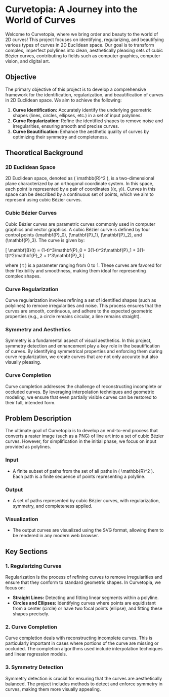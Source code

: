 # Curvetopia: A Journey into the World of Curves

Welcome to Curvetopia, where we bring order and beauty to the world of 2D curves! This project focuses on identifying, regularizing, and beautifying various types of curves in 2D Euclidean space. Our goal is to transform complex, imperfect polylines into clean, aesthetically pleasing sets of cubic Bézier curves, contributing to fields such as computer graphics, computer vision, and digital art.

## Objective

The primary objective of this project is to develop a comprehensive framework for the identification, regularization, and beautification of curves in 2D Euclidean space. We aim to achieve the following:

1. **Curve Identification:** Accurately identify the underlying geometric shapes (lines, circles, ellipses, etc.) in a set of input polylines.
2. **Curve Regularization:** Refine the identified shapes to remove noise and irregularities, ensuring smooth and precise curves.
3. **Curve Beautification:** Enhance the aesthetic quality of curves by optimizing their symmetry and completeness.

## Theoretical Background

### 2D Euclidean Space

2D Euclidean space, denoted as \( \mathbb{R}^2 \), is a two-dimensional plane characterized by an orthogonal coordinate system. In this space, each point is represented by a pair of coordinates \((x, y)\). Curves in this space can be described by a continuous set of points, which we aim to represent using cubic Bézier curves.

### Cubic Bézier Curves

Cubic Bézier curves are parametric curves commonly used in computer graphics and vector graphics. A cubic Bézier curve is defined by four control points \(\mathbf{P}_0\), \(\mathbf{P}_1\), \(\mathbf{P}_2\), and \(\mathbf{P}_3\). The curve is given by:

\[
\mathbf{B}(t) = (1-t)^3\mathbf{P}_0 + 3(1-t)^2t\mathbf{P}_1 + 3(1-t)t^2\mathbf{P}_2 + t^3\mathbf{P}_3
\]

where \( t \) is a parameter ranging from 0 to 1. These curves are favored for their flexibility and smoothness, making them ideal for representing complex shapes.

### Curve Regularization

Curve regularization involves refining a set of identified shapes (such as polylines) to remove irregularities and noise. This process ensures that the curves are smooth, continuous, and adhere to the expected geometric properties (e.g., a circle remains circular, a line remains straight).

### Symmetry and Aesthetics

Symmetry is a fundamental aspect of visual aesthetics. In this project, symmetry detection and enhancement play a key role in the beautification of curves. By identifying symmetrical properties and enforcing them during curve regularization, we create curves that are not only accurate but also visually pleasing.

### Curve Completion

Curve completion addresses the challenge of reconstructing incomplete or occluded curves. By leveraging interpolation techniques and geometric modeling, we ensure that even partially visible curves can be restored to their full, intended form.

## Problem Description

The ultimate goal of Curvetopia is to develop an end-to-end process that converts a raster image (such as a PNG) of line art into a set of cubic Bézier curves. However, for simplification in the initial phase, we focus on input provided as polylines.

### Input

- A finite subset of paths from the set of all paths in \( \mathbb{R}^2 \). Each path is a finite sequence of points representing a polyline.

### Output

- A set of paths represented by cubic Bézier curves, with regularization, symmetry, and completeness applied.

### Visualization

- The output curves are visualized using the SVG format, allowing them to be rendered in any modern web browser.

## Key Sections

### 1. Regularizing Curves

Regularization is the process of refining curves to remove irregularities and ensure that they conform to standard geometric shapes. In Curvetopia, we focus on:

- **Straight Lines:** Detecting and fitting linear segments within a polyline.
- **Circles and Ellipses:** Identifying curves where points are equidistant from a center (circle) or have two focal points (ellipse), and fitting these shapes precisely.

### 2. Curve Completion

Curve completion deals with reconstructing incomplete curves. This is particularly important in cases where portions of the curve are missing or occluded. The completion algorithms used include interpolation techniques and linear regression models.

### 3. Symmetry Detection

Symmetry detection is crucial for ensuring that the curves are aesthetically balanced. The project includes methods to detect and enforce symmetry in curves, making them more visually appealing.

